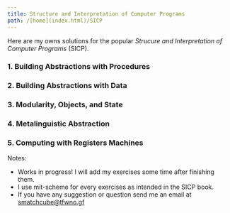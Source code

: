 ```yaml
---
title: Structure and Interpretation of Computer Programs
path: /[home](index.html)/SICP
---
```


Here are my owns solutions for the popular <cite>Strucure and Interpretation of Computer Programs</cite> (SICP).

### 1. Building Abstractions with Procedures

### 2. Building Abstractions with Data

### 3. Modularity, Objects, and State

### 4. Metalinguistic Abstraction

### 5. Computing with Registers Machines

Notes:

- Works in progress! I will add my exercises some time after finishing them.
- I use mit-scheme for every exercises as intended in the SICP book.
- If you have any suggestion or question send me an email at [smatchcube@tfwno.gf](mailto:smatchcube@tfwno.gf)
